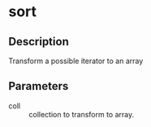 # sort

## Description
Transform a possible iterator to an array

## Parameters

<dl>
  <dt>coll</dt>
  <dd>collection to transform to array.</dd>
</dl>
